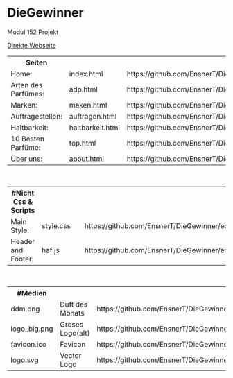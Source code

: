 # DieGewinner
Modul 152 Projekt

[Direkte Webseite](https://ensnert.github.io/DieGewinner) 

<table>

<th>Seiten</th>
<tr><td>Home:              </td><td>index.html</td><td>https://github.com/EnsnerT/DieGewinner/edit/master/index.html            </td></tr>
<tr><td>Arten des Parfümes:</td><td>adp.html</td><td>https://github.com/EnsnerT/DieGewinner/edit/master/adp.html                </td></tr>
<tr><td>Marken:            </td><td>maken.html</td><td>https://github.com/EnsnerT/DieGewinner/edit/master/marken.html           </td></tr>
<tr><td>Auftragestellen:   </td><td>auftragen.html</td><td>https://github.com/EnsnerT/DieGewinner/edit/master/auftragen.html    </td></tr>
<tr><td>Haltbarkeit:       </td><td>haltbarkeit.html</td><td>https://github.com/EnsnerT/DieGewinner/edit/master/haltbarkeit.html</td></tr>
<tr><td>10 Besten Parfüme: </td><td>top.html</td><td>https://github.com/EnsnerT/DieGewinner/edit/master/top.html                </td></tr>
<tr><td>Über uns:          </td><td>about.html</td><td>https://github.com/EnsnerT/DieGewinner/edit/master/about.html            </td></tr>
</table>
<br>


<table>
<th>#Nicht Css & Scripts</th>

<tr><td>Main Style:        </td><td>style.css</td><td></td><td>https://github.com/EnsnerT/DieGewinner/edit/master/style.css	  </td></tr>
<tr><td>Header and Footer: </td><td>haf.js   </td><td></td><td>https://github.com/EnsnerT/DieGewinner/edit/master/haf.js      </td></tr>
</table>
<br>


<table>
<th>#Medien</th>
<tr><td>ddm.png        </td><td>Duft des Monats      </td><td>https://github.com/EnsnerT/DieGewinner/edit/master/ddm.png      </td></tr>
<tr><td>logo_big.png   </td><td>Groses Logo(alt)	 </td><td>https://github.com/EnsnerT/DieGewinner/edit/master/logo_big.png   </td></tr>
<tr><td>favicon.ico    </td><td>Favicon              </td><td>https://github.com/EnsnerT/DieGewinner/edit/master/favicon.ico  </td></tr>
<tr><td>logo.svg       </td><td>Vector Logo          </td><td>https://github.com/EnsnerT/DieGewinner/edit/master/logo.svg     </td></tr>
</table>

